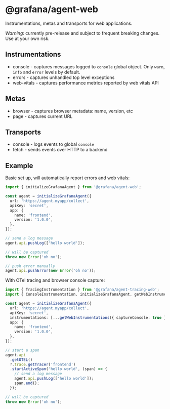 # @grafana/agent-web

Instrumentations, metas and transports for web applications.

_Warning_: currently pre-release and subject to frequent breaking changes. Use at your own risk.

## Instrumentations

- console - captures messages logged to `console` global object. Only `warn`, `info` and `error` levels by default.
- errors - captures unhandled top level exceptions
- web-vitals - captures performance metrics reported by web vitals API

## Metas

- browser - captures browser metadata: name, version, etc
- page - captures current URL

## Transports

- console - logs events to global `console`
- fetch - sends events over HTTP to a backend

## Example

Basic set up, will automatically report errors and web vitals:

```ts
import { initializeGrafanaAgent } from '@grafana/agent-web';

const agent = initializeGrafanaAgent({
  url: 'https://agent.myapp/collect',
  apiKey: 'secret',
  app: {
    name: 'frontend',
    version: '1.0.0',
  },
});

// send a log message
agent.api.pushLog(['hello world']);

// will be captured
throw new Error('oh no');

// push error manually
agent.api.pushError(new Error('oh no'));
```

With OTel tracing and browser console capture:

```ts
import { TracingInstrumentation } from '@grafana/agent-tracing-web';
import { ConsoleInstrumentation, initializeGrafanaAgent, getWebInstrumentations } from '@grafana/agent-web';

const agent = initializeGrafanaAgent({
  url: 'https://agent.myapp/collect',
  apiKey: 'secret',
  instrumentations: [...getWebInstrumentations({ captureConsole: true }), new TracingInstrumentation()],
  app: {
    name: 'frontend',
    version: '1.0.0',
  },
});

// start a span
agent.api
  .getOTEL()
  ?.trace.getTracer('frontend')
  .startActiveSpan('hello world', (span) => {
    // send a log message
    agent.api.pushLog(['hello world']);
    span.end();
  });

// will be captured
throw new Error('oh no');
```
